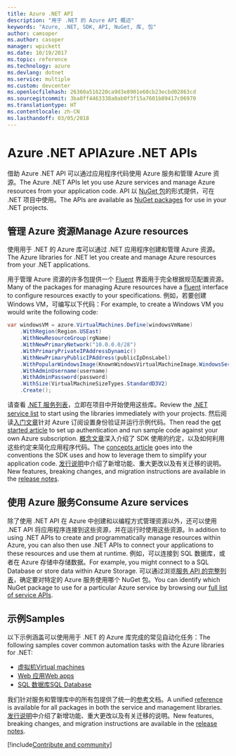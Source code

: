 ```yaml
---
title: Azure .NET API
description: "用于 .NET 的 Azure API 概述"
keywords: "Azure, .NET, SDK, API, NuGet, 库, 包"
author: camsoper
ms.author: casoper
manager: wpickett
ms.date: 10/19/2017
ms.topic: reference
ms.technology: azure
ms.devlang: dotnet
ms.service: multiple
ms.custom: devcenter
ms.openlocfilehash: 26360a516220ca9d3e8901e60cb23ecbd02863cd
ms.sourcegitcommit: 3ba0ff4463338a0ab0f3f15a7601b89417c06970
ms.translationtype: HT
ms.contentlocale: zh-CN
ms.lasthandoff: 03/05/2018
---
```

# <a name="azure-net-apis"></a><span data-ttu-id="cd9c9-104">Azure .NET API</span><span class="sxs-lookup"><span data-stu-id="cd9c9-104">Azure .NET APIs</span></span>

<span data-ttu-id="cd9c9-105">借助 Azure .NET API 可以通过应用程序代码使用 Azure 服务和管理 Azure 资源。</span><span class="sxs-lookup"><span data-stu-id="cd9c9-105">The Azure .NET APIs let you use Azure services and manage Azure resources from your application code.</span></span> <span data-ttu-id="cd9c9-106">API 以 [NuGet 包](/dotnet/api/overview/azure/)的形式提供，可在 .NET 项目中使用。</span><span class="sxs-lookup"><span data-stu-id="cd9c9-106">The APIs are available as [NuGet packages](/dotnet/api/overview/azure/) for use in your .NET projects.</span></span> 

## <a name="manage-azure-resources"></a><span data-ttu-id="cd9c9-107">管理 Azure 资源</span><span class="sxs-lookup"><span data-stu-id="cd9c9-107">Manage Azure resources</span></span>

<span data-ttu-id="cd9c9-108">使用用于 .NET 的 Azure 库可以通过 .NET 应用程序创建和管理 Azure 资源。</span><span class="sxs-lookup"><span data-stu-id="cd9c9-108">The Azure libraries for .NET let you create and manage Azure resources from your .NET applications.</span></span>

<span data-ttu-id="cd9c9-109">用于管理 Azure 资源的许多包提供一个 [Fluent](dotnet-sdk-azure-concepts.md) 界面用于完全根据规范配置资源。</span><span class="sxs-lookup"><span data-stu-id="cd9c9-109">Many of the packages for managing Azure resources have a [fluent](dotnet-sdk-azure-concepts.md) interface to configure resources exactly to your specifications.</span></span> <span data-ttu-id="cd9c9-110">例如，若要创建 Windows VM，可编写以下代码：</span><span class="sxs-lookup"><span data-stu-id="cd9c9-110">For example, to create a Windows VM you would write the following code:</span></span>

```csharp
var windowsVM = azure.VirtualMachines.Define(windowsVmName)
    .WithRegion(Region.USEast)
    .WithNewResourceGroup(rgName)
    .WithNewPrimaryNetwork("10.0.0.0/28")
    .WithPrimaryPrivateIPAddressDynamic()
    .WithNewPrimaryPublicIPAddress(publicIpDnsLabel)
    .WithPopularWindowsImage(KnownWindowsVirtualMachineImage.WindowsServer2012R2Datacenter)
    .WithAdminUsername(username)
    .WithAdminPassword(password)
    .WithSize(VirtualMachineSizeTypes.StandardD3V2)
    .Create();
 ```

<span data-ttu-id="cd9c9-111">请查看 [.NET 服务列表](/dotnet/api/overview/azure/)，立即在项目中开始使用这些库。</span><span class="sxs-lookup"><span data-stu-id="cd9c9-111">Review the [.NET service list](/dotnet/api/overview/azure/) to start using the libraries immediately with your projects.</span></span> <span data-ttu-id="cd9c9-112">然后阅读[入门文章](dotnet-sdk-azure-get-started.md)针对 Azure 订阅设置身份验证并运行示例代码。</span><span class="sxs-lookup"><span data-stu-id="cd9c9-112">Then read the [get started article](dotnet-sdk-azure-get-started.md) to set up authentication and run sample code against your own Azure subscription.</span></span>  <span data-ttu-id="cd9c9-113">[概念文章](dotnet-sdk-azure-concepts.md)深入介绍了 SDK 使用的约定，以及如何利用这些约定来简化应用程序代码。</span><span class="sxs-lookup"><span data-stu-id="cd9c9-113">The [concepts article](dotnet-sdk-azure-concepts.md) goes into the conventions the SDK uses and how to leverage them to simplify your application code.</span></span> <span data-ttu-id="cd9c9-114">[发行说明](dotnet-sdk-azure-release-notes.md)中介绍了新增功能、重大更改以及有关迁移的说明。</span><span class="sxs-lookup"><span data-stu-id="cd9c9-114">New features, breaking changes, and migration instructions are available in the [release notes](dotnet-sdk-azure-release-notes.md).</span></span>

## <a name="consume-azure-services"></a><span data-ttu-id="cd9c9-115">使用 Azure 服务</span><span class="sxs-lookup"><span data-stu-id="cd9c9-115">Consume Azure services</span></span>

<span data-ttu-id="cd9c9-116">除了使用 .NET API 在 Azure 中创建和以编程方式管理资源以外，还可以使用 .NET API 将应用程序连接到这些资源，并在运行时使用这些资源。</span><span class="sxs-lookup"><span data-stu-id="cd9c9-116">In addition to using .NET APIs to create and programmatically manage resources within Azure, you can also then use .NET APIs to connect your applications to these resources and use them at runtime.</span></span>  <span data-ttu-id="cd9c9-117">例如，可以连接到 SQL 数据库，或者在 Azure 存储中存储数据。</span><span class="sxs-lookup"><span data-stu-id="cd9c9-117">For example, you might connect to a SQL Database or store data within Azure Storage.</span></span>  <span data-ttu-id="cd9c9-118">可以通过浏览[服务 API 的完整列表](/dotnet/api/overview/azure/)，确定要对特定的 Azure 服务使用哪个 NuGet 包。</span><span class="sxs-lookup"><span data-stu-id="cd9c9-118">You can identify which NuGet package to use for a particular Azure service by browsing our [full list of service APIs](/dotnet/api/overview/azure/).</span></span>  

## <a name="samples"></a><span data-ttu-id="cd9c9-119">示例</span><span class="sxs-lookup"><span data-stu-id="cd9c9-119">Samples</span></span>

<span data-ttu-id="cd9c9-120">以下示例涵盖可以使用用于 .NET 的 Azure 库完成的常见自动化任务：</span><span class="sxs-lookup"><span data-stu-id="cd9c9-120">The following samples cover common automation tasks with the Azure libraries for .NET:</span></span>

- [<span data-ttu-id="cd9c9-121">虚拟机</span><span class="sxs-lookup"><span data-stu-id="cd9c9-121">Virtual machines</span></span>](dotnet-sdk-azure-virtual-machine-samples.md)
- [<span data-ttu-id="cd9c9-122">Web 应用</span><span class="sxs-lookup"><span data-stu-id="cd9c9-122">Web apps</span></span>](dotnet-sdk-azure-web-apps-samples.md)
- [<span data-ttu-id="cd9c9-123">SQL 数据库</span><span class="sxs-lookup"><span data-stu-id="cd9c9-123">SQL Database</span></span>](dotnet-sdk-azure-sql-database-samples.md)

<span data-ttu-id="cd9c9-124">我们针对服务和管理库中的所有包提供了统一的[参考](/dotnet/api/overview/azure/?view=azure-dotnet)文档。</span><span class="sxs-lookup"><span data-stu-id="cd9c9-124">A unified [reference](/dotnet/api/overview/azure/?view=azure-dotnet) is available for all packages in both the service and management libraries.</span></span> <span data-ttu-id="cd9c9-125">[发行说明](dotnet-sdk-azure-release-notes.md)中介绍了新增功能、重大更改以及有关迁移的说明。</span><span class="sxs-lookup"><span data-stu-id="cd9c9-125">New features, breaking changes, and migration instructions are available in the [release notes](dotnet-sdk-azure-release-notes.md).</span></span>

[!include[Contribute and community](includes/contribute.md)]